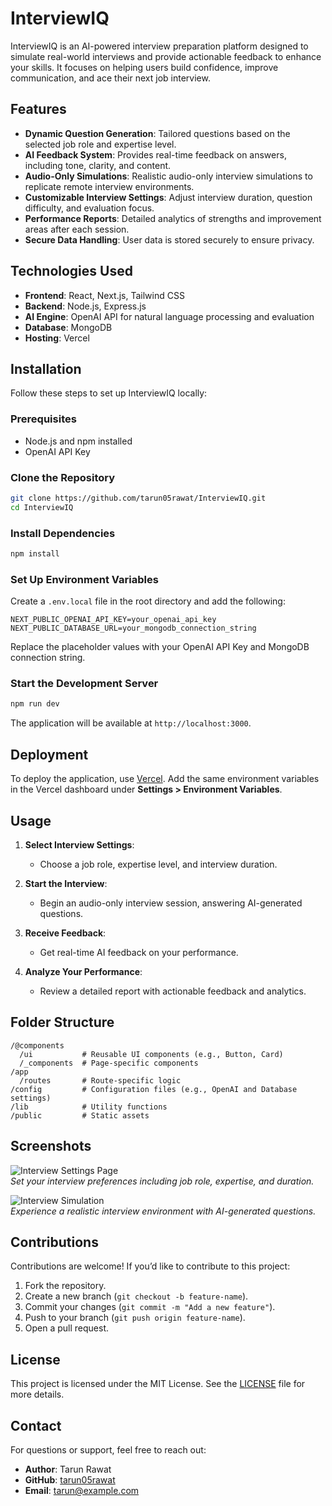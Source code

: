 
# InterviewIQ

InterviewIQ is an AI-powered interview preparation platform designed to simulate real-world interviews and provide actionable feedback to enhance your skills. It focuses on helping users build confidence, improve communication, and ace their next job interview.

## Features

- **Dynamic Question Generation**: Tailored questions based on the selected job role and expertise level.
- **AI Feedback System**: Provides real-time feedback on answers, including tone, clarity, and content.
- **Audio-Only Simulations**: Realistic audio-only interview simulations to replicate remote interview environments.
- **Customizable Interview Settings**: Adjust interview duration, question difficulty, and evaluation focus.
- **Performance Reports**: Detailed analytics of strengths and improvement areas after each session.
- **Secure Data Handling**: User data is stored securely to ensure privacy.

## Technologies Used

- **Frontend**: React, Next.js, Tailwind CSS
- **Backend**: Node.js, Express.js
- **AI Engine**: OpenAI API for natural language processing and evaluation
- **Database**: MongoDB
- **Hosting**: Vercel

## Installation

Follow these steps to set up InterviewIQ locally:

### Prerequisites

- Node.js and npm installed
- OpenAI API Key

### Clone the Repository
```bash
git clone https://github.com/tarun05rawat/InterviewIQ.git
cd InterviewIQ
```

### Install Dependencies
```bash
npm install
```

### Set Up Environment Variables

Create a `.env.local` file in the root directory and add the following:

```env
NEXT_PUBLIC_OPENAI_API_KEY=your_openai_api_key
NEXT_PUBLIC_DATABASE_URL=your_mongodb_connection_string
```

Replace the placeholder values with your OpenAI API Key and MongoDB connection string.

### Start the Development Server
```bash
npm run dev
```

The application will be available at `http://localhost:3000`.

## Deployment

To deploy the application, use [Vercel](https://vercel.com/). Add the same environment variables in the Vercel dashboard under **Settings > Environment Variables**.

## Usage

1. **Select Interview Settings**:
   - Choose a job role, expertise level, and interview duration.

2. **Start the Interview**:
   - Begin an audio-only interview session, answering AI-generated questions.

3. **Receive Feedback**:
   - Get real-time AI feedback on your performance.

4. **Analyze Your Performance**:
   - Review a detailed report with actionable feedback and analytics.

## Folder Structure

```
/@components
  /ui           # Reusable UI components (e.g., Button, Card)
  /_components  # Page-specific components
/app
  /routes       # Route-specific logic
/config         # Configuration files (e.g., OpenAI and Database settings)
/lib            # Utility functions
/public         # Static assets
```

## Screenshots

![Interview Settings Page](./screenshots/settings-page.png)  
_Set your interview preferences including job role, expertise, and duration._

![Interview Simulation](./screenshots/interview-simulation.png)  
_Experience a realistic interview environment with AI-generated questions._

## Contributions

Contributions are welcome! If you’d like to contribute to this project:

1. Fork the repository.
2. Create a new branch (`git checkout -b feature-name`).
3. Commit your changes (`git commit -m "Add a new feature"`).
4. Push to your branch (`git push origin feature-name`).
5. Open a pull request.

## License

This project is licensed under the MIT License. See the [LICENSE](LICENSE) file for more details.

## Contact

For questions or support, feel free to reach out:

- **Author**: Tarun Rawat  
- **GitHub**: [tarun05rawat](https://github.com/tarun05rawat)  
- **Email**: tarun@example.com
